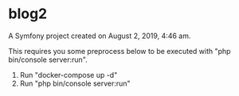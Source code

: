 blog2
=====

A Symfony project created on August 2, 2019, 4:46 am.

This requires you some preprocess below to be executed with "php bin/console server:run".
1. Run "docker-compose up -d"
2. Run "php bin/console server:run"